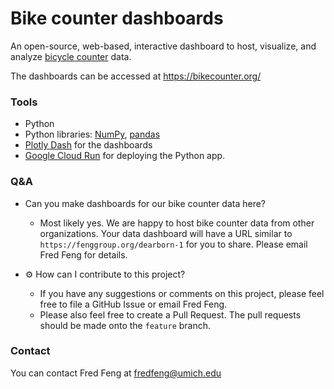 # Bike counter dashboards

An open-source, web-based, interactive dashboard to host, visualize, and analyze [bicycle counter](https://en.wikipedia.org/wiki/Bicycle_counter) data.

The dashboards can be accessed at <https://bikecounter.org/>

### Tools
- Python
- Python libraries: [NumPy](https://numpy.org/), [pandas](https://pandas.pydata.org/)
- [Plotly Dash](https://plotly.com/dash/) for the dashboards
- [Google Cloud Run](https://cloud.google.com/run) for deploying the Python app.



<!-- Developed by [Feng Group](https://fenggroup.org/) -->

### Q&A

- Can you make dashboards for our bike counter data here?

    - Most likely yes. We are happy to host bike counter data from other organizations. Your data dashboard will have a URL similar to `https://fenggroup.org/dearborn-1` for you to share. Please email Fred Feng for details.

- ⚙️ How can I contribute to this project?

    - If you have any suggestions or comments on this project, please feel free to file a GitHub Issue or email Fred Feng. 
    - Please also feel free to create a Pull Request. The pull requests should be made onto the `feature` branch.


### Contact

You can contact Fred Feng at <fredfeng@umich.edu>


<!-- `requirements.txt` - has the python libraries and therir versions required for heroku to run the dashboard

`runtime.txt` - has the version of python for heroku to use to run the dashboard

`procfile` - is used to deploy the app with heroku

`app.py` - has the dashboard code any updates here will change the look and features of the dashboard -->

<!-- ## Deploying/Updating the dashboard

1. after the code in `app.py` is updated
1. login to heroku and select new app if you are launching the app for the first time or select an already existing app
1. once you are in the app overview select the deploy tab
1. make sure the deployment method is GitHub and select this directory
1. scroll down to manual deploy and click on deploy branch
1. when you see "Your app was successfully deployed." click on the "view" button to see the new/updated dashboard -->

